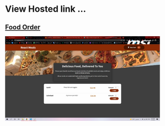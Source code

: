 # View Hosted link ...


## [Food Order](https://foodorder-2efd7.web.app/)


<img src="/public/screenshot.jpg" alt="screenshot" title="Food order">
